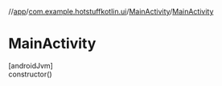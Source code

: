 //[app](../../../index.md)/[com.example.hotstuffkotlin.ui](../index.md)/[MainActivity](index.md)/[MainActivity](-main-activity.md)

# MainActivity

[androidJvm]\
constructor()
